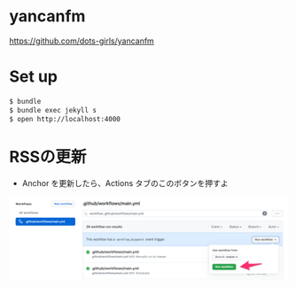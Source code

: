 # yancanfm

https://github.com/dots-girls/yancanfm

# Set up

```
$ bundle
$ bundle exec jekyll s
$ open http://localhost:4000
```

# RSSの更新

* Anchor を更新したら、Actions タブのこのボタンを押すよ

![](./docs/readme.png)